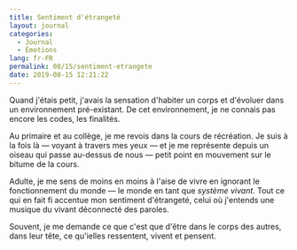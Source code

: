 ```yaml
---
title: Sentiment d'étrangeté
layout: journal
categories:
  - Journal
  - Émotions
lang: fr-FR
permalink: 08/15/sentiment-etrangete
date: 2019-08-15 12:21:22
---
```


Quand j'étais petit, j'avais la sensation d'habiter un corps et d'évoluer dans un environnement pré-existant. De cet environnement, je ne connais pas encore les codes, les finalités.

Au primaire et au collège, je me revois dans la cours de récréation. Je suis à la fois là — voyant à travers mes yeux — et je me représente depuis un oiseau qui passe au-dessus de nous — petit point en mouvement sur le bitume de la cours.

Adulte, je me sens de moins en moins à l'aise de vivre en ignorant le fonctionnement du monde — le monde en tant que _système vivant_. Tout ce qui en fait fi accentue mon sentiment d'étrangeté, celui où j'entends une musique du vivant déconnecté des paroles.

Souvent, je me demande ce que c'est que d'être dans le corps des autres, dans leur tête, ce qu'ielles ressentent, vivent et pensent.